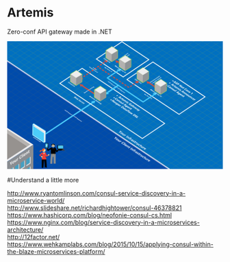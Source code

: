 # Artemis
Zero-conf API gateway made in .NET

![Alt text](https://raw.githubusercontent.com/MachinaAurum/Artemis/master/artemisarchitecture.png "Artemis Archtiecture")

#Understand a little more

http://www.ryantomlinson.com/consul-service-discovery-in-a-microservice-world/  
http://www.slideshare.net/richardhightower/consul-46378821  
https://www.hashicorp.com/blog/neofonie-consul-cs.html  
https://www.nginx.com/blog/service-discovery-in-a-microservices-architecture/  
http://12factor.net/  
https://www.wehkamplabs.com/blog/2015/10/15/applying-consul-within-the-blaze-microservices-platform/  
